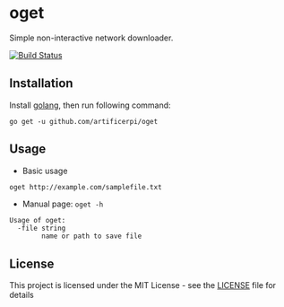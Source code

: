 # oget

Simple non-interactive network downloader.

[![Build Status](https://travis-ci.org/artificerpi/oget.svg?branch=develop)](https://travis-ci.org/artificerpi/oget)

## Installation
Install [golang](https://golang.org/doc/install), then run following command:
```
go get -u github.com/artificerpi/oget
```

## Usage

* Basic usage
``` bash
oget http://example.com/samplefile.txt
```

* Manual page: `oget -h`
```
Usage of oget:
  -file string
    	name or path to save file
```

## License
This project is licensed under the MIT License - see the [LICENSE](./LICENSE) file for details
